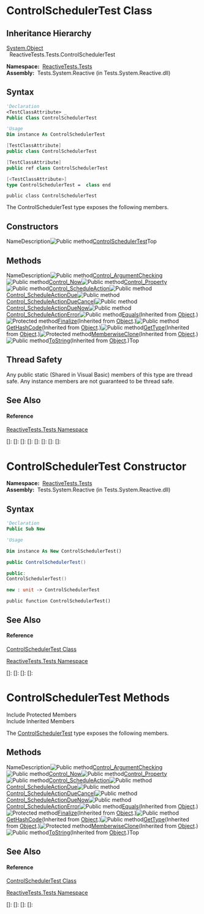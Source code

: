 # ControlSchedulerTest Class

## Inheritance Hierarchy

[System.Object](https://msdn.microsoft.com/en-us/library/e5kfa45b)  
  ReactiveTests.Tests.ControlSchedulerTest

**Namespace:**  [ReactiveTests.Tests](ReactiveTests.Tests\ReactiveTests.Tests.md)  
**Assembly:**  Tests.System.Reactive (in Tests.System.Reactive.dll)

## Syntax

```vb
'Declaration
<TestClassAttribute> _
Public Class ControlSchedulerTest
```

```vb
'Usage
Dim instance As ControlSchedulerTest
```

```csharp
[TestClassAttribute]
public class ControlSchedulerTest
```

```c++
[TestClassAttribute]
public ref class ControlSchedulerTest
```

```fsharp
[<TestClassAttribute>]
type ControlSchedulerTest =  class end
```

```jscript
public class ControlSchedulerTest
```

The ControlSchedulerTest type exposes the following members.

## Constructors

NameDescription![Public method](images\Hh303103.pubmethod(en-us,VS.103).gif "Public method")[ControlSchedulerTest](ControlSchedulerTest\ControlSchedulerTest.md)Top

## Methods

NameDescription![Public method](images\Hh303103.pubmethod(en-us,VS.103).gif "Public method")[Control\_ArgumentChecking](Control\ControlSchedulerTest.Control_ArgumentChecking.md)![Public method](images\Hh303103.pubmethod(en-us,VS.103).gif "Public method")[Control\_Now](Control\ControlSchedulerTest.Control_Now.md)![Public method](images\Hh303103.pubmethod(en-us,VS.103).gif "Public method")[Control\_Property](Control\ControlSchedulerTest.Control_Property.md)![Public method](images\Hh303103.pubmethod(en-us,VS.103).gif "Public method")[Control\_ScheduleAction](Control\ControlSchedulerTest.Control_ScheduleAction.md)![Public method](images\Hh303103.pubmethod(en-us,VS.103).gif "Public method")[Control\_ScheduleActionDue](Control\ControlSchedulerTest.Control_ScheduleActionDue.md)![Public method](images\Hh303103.pubmethod(en-us,VS.103).gif "Public method")[Control\_ScheduleActionDueCancel](Control\ControlSchedulerTest.Control_ScheduleActionDueCancel.md)![Public method](images\Hh303103.pubmethod(en-us,VS.103).gif "Public method")[Control\_ScheduleActionDueNow](Control\ControlSchedulerTest.Control_ScheduleActionDueNow.md)![Public method](images\Hh303103.pubmethod(en-us,VS.103).gif "Public method")[Control\_ScheduleActionError](Control\ControlSchedulerTest.Control_ScheduleActionError.md)![Public method](images\Hh303103.pubmethod(en-us,VS.103).gif "Public method")[Equals](https://msdn.microsoft.com/en-us/library/m:system.object.equals(system.object)(v=VS.103))(Inherited from [Object](https://msdn.microsoft.com/en-us/library/e5kfa45b).)![Protected method](images\Hh303103.protmethod(en-us,VS.103).gif "Protected method")[Finalize](https://msdn.microsoft.com/en-us/library/4k87zsw7)(Inherited from [Object](https://msdn.microsoft.com/en-us/library/e5kfa45b).)![Public method](images\Hh303103.pubmethod(en-us,VS.103).gif "Public method")[GetHashCode](https://msdn.microsoft.com/en-us/library/zdee4b3y)(Inherited from [Object](https://msdn.microsoft.com/en-us/library/e5kfa45b).)![Public method](images\Hh303103.pubmethod(en-us,VS.103).gif "Public method")[GetType](https://msdn.microsoft.com/en-us/library/dfwy45w9)(Inherited from [Object](https://msdn.microsoft.com/en-us/library/e5kfa45b).)![Protected method](images\Hh303103.protmethod(en-us,VS.103).gif "Protected method")[MemberwiseClone](https://msdn.microsoft.com/en-us/library/57ctke0a)(Inherited from [Object](https://msdn.microsoft.com/en-us/library/e5kfa45b).)![Public method](images\Hh303103.pubmethod(en-us,VS.103).gif "Public method")[ToString](https://msdn.microsoft.com/en-us/library/7bxwbwt2)(Inherited from [Object](https://msdn.microsoft.com/en-us/library/e5kfa45b).)Top

## Thread Safety

Any public static (Shared in Visual Basic) members of this type are thread safe. Any instance members are not guaranteed to be thread safe.

## See Also

#### Reference

[ReactiveTests.Tests Namespace](ReactiveTests.Tests\ReactiveTests.Tests.md)

[]: 
[]: 
[]: 
[]: 
[]: 
[]: 
[]: 
[]: 
# ControlSchedulerTest Constructor

**Namespace:**  [ReactiveTests.Tests](ReactiveTests.Tests\ReactiveTests.Tests.md)  
**Assembly:**  Tests.System.Reactive (in Tests.System.Reactive.dll)

## Syntax

```vb
'Declaration
Public Sub New
```

```vb
'Usage

Dim instance As New ControlSchedulerTest()
```

```csharp
public ControlSchedulerTest()
```

```c++
public:
ControlSchedulerTest()
```

```fsharp
new : unit -> ControlSchedulerTest
```

```jscript
public function ControlSchedulerTest()
```

## See Also

#### Reference

[ControlSchedulerTest Class](ControlSchedulerTest\ControlSchedulerTest.md)

[ReactiveTests.Tests Namespace](ReactiveTests.Tests\ReactiveTests.Tests.md)

[]: 
[]: 
[]: 
[]: 
# ControlSchedulerTest Methods

Include Protected Members  
Include Inherited Members

The [ControlSchedulerTest](ControlSchedulerTest\ControlSchedulerTest.md) type exposes the following members.

## Methods

NameDescription![Public method](images\Hh303103.pubmethod(en-us,VS.103).gif "Public method")[Control\_ArgumentChecking](Control\ControlSchedulerTest.Control_ArgumentChecking.md)![Public method](images\Hh303103.pubmethod(en-us,VS.103).gif "Public method")[Control\_Now](Control\ControlSchedulerTest.Control_Now.md)![Public method](images\Hh303103.pubmethod(en-us,VS.103).gif "Public method")[Control\_Property](Control\ControlSchedulerTest.Control_Property.md)![Public method](images\Hh303103.pubmethod(en-us,VS.103).gif "Public method")[Control\_ScheduleAction](Control\ControlSchedulerTest.Control_ScheduleAction.md)![Public method](images\Hh303103.pubmethod(en-us,VS.103).gif "Public method")[Control\_ScheduleActionDue](Control\ControlSchedulerTest.Control_ScheduleActionDue.md)![Public method](images\Hh303103.pubmethod(en-us,VS.103).gif "Public method")[Control\_ScheduleActionDueCancel](Control\ControlSchedulerTest.Control_ScheduleActionDueCancel.md)![Public method](images\Hh303103.pubmethod(en-us,VS.103).gif "Public method")[Control\_ScheduleActionDueNow](Control\ControlSchedulerTest.Control_ScheduleActionDueNow.md)![Public method](images\Hh303103.pubmethod(en-us,VS.103).gif "Public method")[Control\_ScheduleActionError](Control\ControlSchedulerTest.Control_ScheduleActionError.md)![Public method](images\Hh303103.pubmethod(en-us,VS.103).gif "Public method")[Equals](https://msdn.microsoft.com/en-us/library/m:system.object.equals(system.object)(v=VS.103))(Inherited from [Object](https://msdn.microsoft.com/en-us/library/e5kfa45b).)![Protected method](images\Hh303103.protmethod(en-us,VS.103).gif "Protected method")[Finalize](https://msdn.microsoft.com/en-us/library/4k87zsw7)(Inherited from [Object](https://msdn.microsoft.com/en-us/library/e5kfa45b).)![Public method](images\Hh303103.pubmethod(en-us,VS.103).gif "Public method")[GetHashCode](https://msdn.microsoft.com/en-us/library/zdee4b3y)(Inherited from [Object](https://msdn.microsoft.com/en-us/library/e5kfa45b).)![Public method](images\Hh303103.pubmethod(en-us,VS.103).gif "Public method")[GetType](https://msdn.microsoft.com/en-us/library/dfwy45w9)(Inherited from [Object](https://msdn.microsoft.com/en-us/library/e5kfa45b).)![Protected method](images\Hh303103.protmethod(en-us,VS.103).gif "Protected method")[MemberwiseClone](https://msdn.microsoft.com/en-us/library/57ctke0a)(Inherited from [Object](https://msdn.microsoft.com/en-us/library/e5kfa45b).)![Public method](images\Hh303103.pubmethod(en-us,VS.103).gif "Public method")[ToString](https://msdn.microsoft.com/en-us/library/7bxwbwt2)(Inherited from [Object](https://msdn.microsoft.com/en-us/library/e5kfa45b).)Top

## See Also

#### Reference

[ControlSchedulerTest Class](ControlSchedulerTest\ControlSchedulerTest.md)

[ReactiveTests.Tests Namespace](ReactiveTests.Tests\ReactiveTests.Tests.md)

[]: 
[]: 
[]: 
[]: 